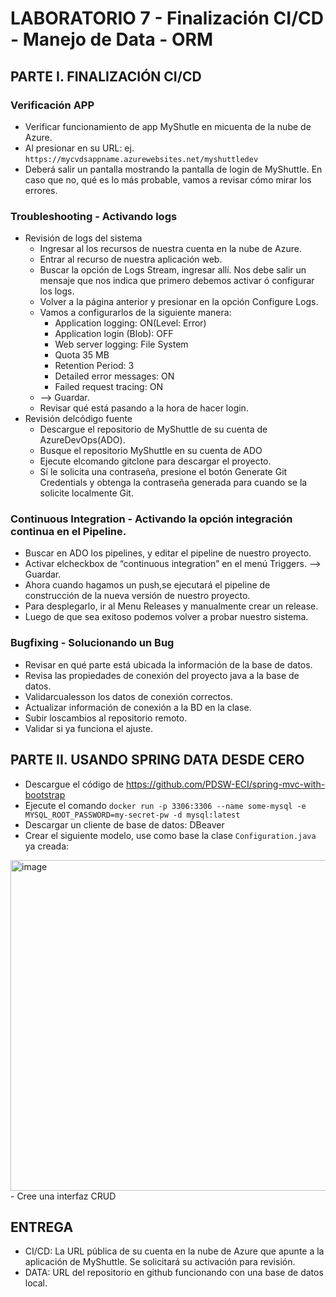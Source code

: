 # LABORATORIO 7 - Finalización CI/CD - Manejo de Data - ORM

## PARTE I. FINALIZACIÓN CI/CD
### Verificación APP
- Verificar funcionamiento de app MyShutle en micuenta de la nube de Azure.
- Al presionar en su URL: ej. `https://mycvdsappname.azurewebsites.net/myshuttledev`
- Deberá salir un pantalla mostrando la pantalla de login de MyShuttle. En caso que no, qué es lo más probable, vamos a revisar cómo mirar los errores.

### Troubleshooting - Activando logs
- Revisión de logs del sistema
  - Ingresar al los recursos de nuestra cuenta en la nube de Azure.
  - Entrar al recurso de nuestra aplicación web.
  - Buscar la opción de Logs Stream, ingresar allí. Nos debe salir un mensaje que nos indica que primero debemos activar ó configurar los logs.
  - Volver a la página anterior y presionar en la opción Configure Logs.
  - Vamos a configurarlos de la siguiente manera:
    - Application logging: ON(Level: Error)
    - Application login (Blob): OFF
    - Web server logging: File System
    - Quota 35 MB
    - Retention Period: 3
    - Detailed error messages: ON
    - Failed request tracing: ON
  - —> Guardar.
  - Revisar qué está pasando a la hora de hacer login.
- Revisión delcódigo fuente
  - Descargue el repositorio de MyShuttle de su cuenta de AzureDevOps(ADO).
  - Busque el repositorio MyShuttle en su cuenta de ADO
  - Ejecute elcomando gitclone para descargar el proyecto.
  - Sí le solicita una contraseña, presione el botón Generate Git Credentials y obtenga la contraseña generada para cuando se la solicite localmente Git.

### Continuous Integration - Activando la opción integración continua en el Pipeline.
- Buscar en ADO los pipelines, y editar el pipeline de nuestro proyecto.
- Activar elcheckbox de “continuous integration” en el menú Triggers. —> Guardar.
- Ahora cuando hagamos un push,se ejecutará el pipeline de construcción de la nueva versión de nuestro proyecto.
- Para desplegarlo, ir al Menu Releases y manualmente crear un release.
- Luego de que sea exitoso podemos volver a probar nuestro sistema.

### Bugfixing - Solucionando un Bug
- Revisar en qué parte está ubicada la información de la base de datos.
- Revisa las propiedades de conexión del proyecto java a la base de datos.
- Validarcualesson los datos de conexión correctos.
- Actualizar información de conexión a la BD en la clase.
- Subir loscambios al repositorio remoto.
- Validar si ya funciona el ajuste.

## PARTE II. USANDO SPRING DATA DESDE CERO
- Descargue el código de https://github.com/PDSW-ECI/spring-mvc-with-bootstrap
- Ejecute el comando `docker run -p 3306:3306 --name some-mysql -e MYSQL_ROOT_PASSWORD=my-secret-pw -d mysql:latest`
- Descargar un cliente de base de datos: DBeaver
- Crear el siguiente modelo, use como base la clase `Configuration.java` ya creada:
<img width="529" alt="image" src="https://github.com/PDSW-ECI/labs/assets/4140058/fa8eb3a1-25bf-4d0d-98ea-e538ec85670c">
- Cree una interfaz CRUD

## ENTREGA
- CI/CD: La URL pública de su cuenta en la nube de Azure que apunte a la aplicación de MyShuttle. Se solicitará su activación para revisión.
- DATA: URL del repositorio en github funcionando con una base de datos local.


